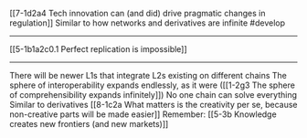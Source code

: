 [[7-1d2a4 Tech innovation can (and did) drive pragmatic changes in regulation]]
	Similar to how networks and derivatives are infinite #develop 

---
[[5-1b1a2c0.1 Perfect replication is impossible]]

---
There will be newer L1s that integrate L2s existing on different chains
	The sphere of interoperability expands endlessly, as it were ([[1-2g3 The sphere of comprehensibility expands infinitely]])
		No one chain can solve everything 
			Similar to derivatives
				[[8-1c2a What matters is the creativity per se, because non-creative parts will be made easier]]
					Remember: [[5-3b Knowledge creates new frontiers (and new markets)]]